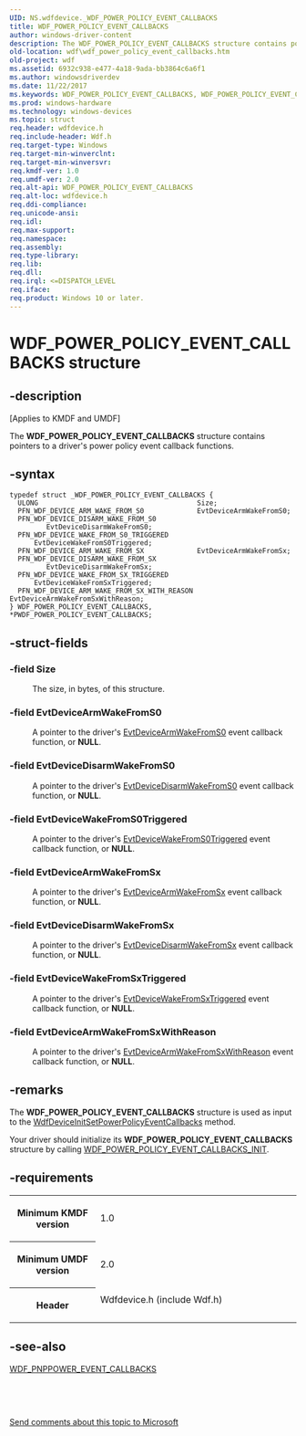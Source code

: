 ```yaml
---
UID: NS.wdfdevice._WDF_POWER_POLICY_EVENT_CALLBACKS
title: WDF_POWER_POLICY_EVENT_CALLBACKS
author: windows-driver-content
description: The WDF_POWER_POLICY_EVENT_CALLBACKS structure contains pointers to a driver's power policy event callback functions.
old-location: wdf\wdf_power_policy_event_callbacks.htm
old-project: wdf
ms.assetid: 6932c938-e477-4a18-9ada-bb3864c6a6f1
ms.author: windowsdriverdev
ms.date: 11/22/2017
ms.keywords: WDF_POWER_POLICY_EVENT_CALLBACKS, WDF_POWER_POLICY_EVENT_CALLBACKS, *PWDF_POWER_POLICY_EVENT_CALLBACKS
ms.prod: windows-hardware
ms.technology: windows-devices
ms.topic: struct
req.header: wdfdevice.h
req.include-header: Wdf.h
req.target-type: Windows
req.target-min-winverclnt: 
req.target-min-winversvr: 
req.kmdf-ver: 1.0
req.umdf-ver: 2.0
req.alt-api: WDF_POWER_POLICY_EVENT_CALLBACKS
req.alt-loc: wdfdevice.h
req.ddi-compliance: 
req.unicode-ansi: 
req.idl: 
req.max-support: 
req.namespace: 
req.assembly: 
req.type-library: 
req.lib: 
req.dll: 
req.irql: <=DISPATCH_LEVEL
req.iface: 
req.product: Windows 10 or later.
---
```


# WDF_POWER_POLICY_EVENT_CALLBACKS structure



## -description
<p class="CCE_Message">[Applies to KMDF and UMDF]</p>
<p>The <b>WDF_POWER_POLICY_EVENT_CALLBACKS</b> structure contains pointers to a driver's power policy event callback functions. </p>


## -syntax

````
typedef struct _WDF_POWER_POLICY_EVENT_CALLBACKS {
  ULONG                                       Size;
  PFN_WDF_DEVICE_ARM_WAKE_FROM_S0             EvtDeviceArmWakeFromS0;
  PFN_WDF_DEVICE_DISARM_WAKE_FROM_S0          EvtDeviceDisarmWakeFromS0;
  PFN_WDF_DEVICE_WAKE_FROM_S0_TRIGGERED       EvtDeviceWakeFromS0Triggered;
  PFN_WDF_DEVICE_ARM_WAKE_FROM_SX             EvtDeviceArmWakeFromSx;
  PFN_WDF_DEVICE_DISARM_WAKE_FROM_SX          EvtDeviceDisarmWakeFromSx;
  PFN_WDF_DEVICE_WAKE_FROM_SX_TRIGGERED       EvtDeviceWakeFromSxTriggered;
  PFN_WDF_DEVICE_ARM_WAKE_FROM_SX_WITH_REASON EvtDeviceArmWakeFromSxWithReason;
} WDF_POWER_POLICY_EVENT_CALLBACKS, *PWDF_POWER_POLICY_EVENT_CALLBACKS;
````


## -struct-fields
<dl>

### -field <b>Size</b>

<dd>
<p>The size, in bytes, of this structure.</p>
</dd>

### -field <b>EvtDeviceArmWakeFromS0</b>

<dd>
<p>A pointer to the driver's <a href="..\wdfdevice\nc-wdfdevice-evt-wdf-device-arm-wake-from-s0.md">EvtDeviceArmWakeFromS0</a> event callback function, or <b>NULL</b>.</p>
</dd>

### -field <b>EvtDeviceDisarmWakeFromS0</b>

<dd>
<p>A pointer to the driver's <a href="..\wdfdevice\nc-wdfdevice-evt-wdf-device-disarm-wake-from-s0.md">EvtDeviceDisarmWakeFromS0</a> event callback function, or <b>NULL</b>.</p>
</dd>

### -field <b>EvtDeviceWakeFromS0Triggered</b>

<dd>
<p>A pointer to the driver's <a href="..\wdfdevice\nc-wdfdevice-evt-wdf-device-wake-from-s0-triggered.md">EvtDeviceWakeFromS0Triggered</a> event callback function, or <b>NULL</b>.</p>
</dd>

### -field <b>EvtDeviceArmWakeFromSx</b>

<dd>
<p>A pointer to the driver's <a href="..\wdfdevice\nc-wdfdevice-evt-wdf-device-arm-wake-from-sx.md">EvtDeviceArmWakeFromSx</a> event callback function, or <b>NULL</b>.</p>
</dd>

### -field <b>EvtDeviceDisarmWakeFromSx</b>

<dd>
<p>A pointer to the driver's <a href="..\wdfdevice\nc-wdfdevice-evt-wdf-device-disarm-wake-from-sx.md">EvtDeviceDisarmWakeFromSx</a> event callback function, or <b>NULL</b>.</p>
</dd>

### -field <b>EvtDeviceWakeFromSxTriggered</b>

<dd>
<p>A pointer to the driver's <a href="..\wdfdevice\nc-wdfdevice-evt-wdf-device-wake-from-sx-triggered.md">EvtDeviceWakeFromSxTriggered</a> event callback function, or <b>NULL</b>.</p>
</dd>

### -field <b>EvtDeviceArmWakeFromSxWithReason</b>

<dd>
<p>A pointer to the driver's <a href="..\wdfdevice\nc-wdfdevice-evt-wdf-device-arm-wake-from-sx-with-reason.md">EvtDeviceArmWakeFromSxWithReason</a> event callback function, or <b>NULL</b>.</p>
</dd>
</dl>

## -remarks
<p>The <b>WDF_POWER_POLICY_EVENT_CALLBACKS</b> structure is used as input to the <a href="https://msdn.microsoft.com/library/windows/hardware/ff546774">WdfDeviceInitSetPowerPolicyEventCallbacks</a> method.</p>

<p>Your driver should initialize its <b>WDF_POWER_POLICY_EVENT_CALLBACKS</b> structure by calling <a href="https://msdn.microsoft.com/library/windows/hardware/ff552426">WDF_POWER_POLICY_EVENT_CALLBACKS_INIT</a>.</p>

## -requirements
<table>
<tr>
<th width="30%">
<p>Minimum KMDF version</p>
</th>
<td width="70%">
<p>1.0</p>
</td>
</tr>
<tr>
<th width="30%">
<p>Minimum UMDF version</p>
</th>
<td width="70%">
<p>2.0</p>
</td>
</tr>
<tr>
<th width="30%">
<p>Header</p>
</th>
<td width="70%">
<dl>
<dt>Wdfdevice.h (include Wdf.h)</dt>
</dl>
</td>
</tr>
</table>

## -see-also
<dl>
<dt>
<a href="https://msdn.microsoft.com/library/windows/hardware/ff552416">WDF_PNPPOWER_EVENT_CALLBACKS</a>
</dt>
</dl>
<p> </p>
<p> </p>
<p><a href="mailto:wsddocfb@microsoft.com?subject=Documentation%20feedback [wdf\wdf]:%20WDF_POWER_POLICY_EVENT_CALLBACKS structure%20 RELEASE:%20(11/22/2017)&amp;body=%0A%0APRIVACY STATEMENT%0A%0AWe use your feedback to improve the documentation. We don't use your email address for any other purpose, and we'll remove your email address from our system after the issue that you're reporting is fixed. While we're working to fix this issue, we might send you an email message to ask for more info. Later, we might also send you an email message to let you know that we've addressed your feedback.%0A%0AFor more info about Microsoft's privacy policy, see http://privacy.microsoft.com/en-us/default.aspx." title="Send comments about this topic to Microsoft">Send comments about this topic to Microsoft</a></p>
